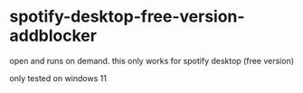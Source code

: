 # spotify-desktop-free-version-addblocker
open and runs on demand.
this only works for spotify desktop (free version)

only tested on windows 11
